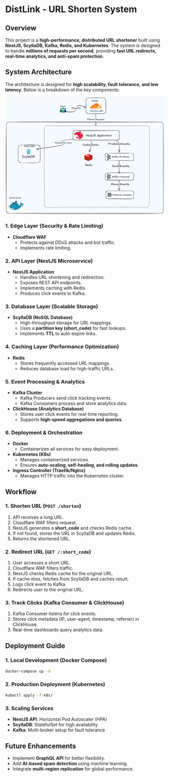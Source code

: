 # DistLink - URL Shorten System

## Overview
This project is a **high-performance, distributed URL shortener** built using **NestJS, ScyllaDB, Kafka, Redis, and Kubernetes**. The system is designed to handle **millions of requests per second**, providing **fast URL redirects, real-time analytics, and anti-spam protection**.

## System Architecture
The architecture is designed for **high scalability, fault tolerance, and low latency**. Below is a breakdown of the key components:

![System Architecture](system.png)

### **1. Edge Layer (Security & Rate Limiting)**
- **Cloudflare WAF**
  - Protects against DDoS attacks and bot traffic.
  - Implements rate limiting.

### **2. API Layer (NestJS Microservice)**
- **NestJS Application**
  - Handles URL shortening and redirection.
  - Exposes REST API endpoints.
  - Implements caching with Redis.
  - Produces click events to Kafka.

### **3. Database Layer (Scalable Storage)**
- **ScyllaDB (NoSQL Database)**
  - High-throughput storage for URL mappings.
  - Uses a **partition key (short_code)** for fast lookups.
  - Implements **TTL** to auto-expire links.

### **4. Caching Layer (Performance Optimization)**
- **Redis**
  - Stores frequently accessed URL mappings.
  - Reduces database load for high-traffic URLs.

### **5. Event Processing & Analytics**
- **Kafka Cluster**
  - Kafka Producers send click tracking events.
  - Kafka Consumers process and store analytics data.
- **ClickHouse (Analytics Database)**
  - Stores user click events for real-time reporting.
  - Supports **high-speed aggregations and queries**.

### **6. Deployment & Orchestration**
- **Docker**
  - Containerizes all services for easy deployment.
- **Kubernetes (K8s)**
  - Manages containerized services.
  - Ensures **auto-scaling, self-healing, and rolling updates**.
- **Ingress Controller (Traefik/Nginx)**
  - Manages HTTP traffic into the Kubernetes cluster.

## Workflow
### **1. Shorten URL (`POST /shorten`)**
1. API receives a long URL.
2. Cloudflare WAF filters request.
3. NestJS generates a **short_code** and checks Redis cache.
4. If not found, stores the URL in ScyllaDB and updates Redis.
5. Returns the shortened URL.

### **2. Redirect URL (`GET /:short_code`)**
1. User accesses a short URL.
2. Cloudflare WAF filters traffic.
3. NestJS checks Redis cache for the original URL.
4. If cache miss, fetches from ScyllaDB and caches result.
5. Logs click event to Kafka.
6. Redirects user to the original URL.

### **3. Track Clicks (Kafka Consumer & ClickHouse)**
1. Kafka Consumer listens for click events.
2. Stores click metadata (IP, user-agent, timestamp, referrer) in ClickHouse.
3. Real-time dashboards query analytics data.

## Deployment Guide
### **1. Local Development (Docker Compose)**
```sh
docker-compose up -d
```

### **2. Production Deployment (Kubernetes)**
```sh
kubectl apply -f k8s/
```

### **3. Scaling Services**
- **NestJS API**: Horizontal Pod Autoscaler (HPA)
- **ScyllaDB**: StatefulSet for high availability
- **Kafka**: Multi-broker setup for fault tolerance

## Future Enhancements
- Implement **GraphQL API** for better flexibility.
- Add **AI-based spam detection** using machine learning.
- Integrate **multi-region replication** for global performance.
